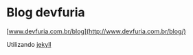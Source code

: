 Blog devfuria
=============


[www.devfuria.com.br/blog](http://www.devfuria.com.br/blog/)

Utilizando [jekyll](http://jekyllrb.com/)
